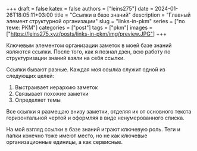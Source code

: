 +++ 
draft = false
katex = false
authors = ["leins275"]
date = 2024-01-26T18:05:11+03:00
title = "Ссылки в базе знаний"
description = "Главный элемент структурной организации"
slug = "links-in-pkm"
series = ["по теме: PKM"]
categories = ["post"]
tags = ["pkm"]
images = ["https://leins275.xyz/posts/links-in-pkm/img/preview.JPG"]
+++

Ключевым элементом организации заметок в моей базе знаний являются ссылки. После того, как я познал дзен, всю работу по структуризации знаний взяли на себя ссылки. 

Ссылки бывают разные. Каждая моя ссылка служит одной из следующих целей:
1. Выстраивает иерархию заметок
2. Связывает похожие заметки
3. Определяет темы

Все ссылки я размещаю внизу заметки, отделяя их от основного текста горизонтальной чертой и оформляя в виде ненумерованного списка.

На мой взгляд ссылки в базе знаний играют ключевую роль. Теги и папки конечно тоже имеют место, но не как ключевые организационные единицы, а как сервисные.